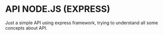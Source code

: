 # API NODE.JS (EXPRESS)

Just a simple API using express framework, trying to understand all some concepts about API.

